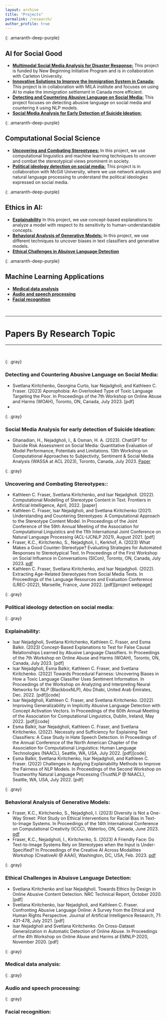 ```yaml
---
layout: archive
title: "Projects"
permalink: /research/
author_profile: true
---
```


{: .amaranth-deep-purple}
## AI for Social Good
  - [**Multimodal Social Media Analysis for Disaster Response:**](#MultiModal-Disaster) This project is funded by New Beginning Initiative Program and is in collaboration with Carleton University. 
  - [**Innovative Solutions to Improve the Immigration System in Canada:**](#Immigration) This project is in collaboration with MILA institute and focuses on using AI to make the immigration settlement in Canada more efficient. 
  - [**Detecting and Countering Abusive Language on Social Media:**](#Det-Count-Stereo) This project focuses on detecting abusive language on social media and countering it using NLP models.
  - [**Social Media Analysis for Early Detection of Suicide Ideation:**](#suicide)
    
{: .amaranth-deep-purple}
## Computational Social Science
  - [**Uncovering and Combating Stereotypes:**](#Stereo-NL) In this project, we use computational linguistics and machine learning techniques to uncover and combat the stereotypical views prominent in society. 
  - [**Political ideology detection on social media:**](#political-ideology) This project is in collaboration with McGill University, where we use network analysis and natural language processing to understand the political ideologies expressed on social media.

{: .amaranth-deep-purple}
## Ethics in AI: 
  - [**Explainability**](#explain) In this project, we use concept-based explanations to analyze a model with respect to its sensitivity to human-understandable concepts. 
  - [**Behavioral Analysis of Generative Models:**](#Bias) In this project, we use different techniques to uncover biases in text classifiers and generative models.
  - [**Ethical Challenges in Abuisve Language Detection**](#JAIR)

    
{: .amaranth-deep-purple}
## Machine Learning Applications
  - [**Medical data analysis**](#biomedical)
  - [**Audio and speech processing**](#Speech)
  - [**Facial recognition**](#PhD)
    
<br>

---

# Papers By Research Topic

---

<br>

{: .gray}
### Detecting and Countering Abusive Language on Social Media:
<a id="Det-Count-Stereo"></a>

- Svetlana Kiritchenko, Georgina Curto, Isar Nejadgholi, and Kathleen C. Fraser. (2023) Aporophobia: An Overlooked Type of Toxic Language Targeting the Poor. In Proceedings of the 7th Workshop on Online Abuse and Harms (WOAH), Toronto, ON, Canada, July 2023. [pdf]
- 


{: .gray}
### Social Media Analysis for early detection of Suicide Ideation:
<a id="suicide"></a>

- Ghanadian, H., Nejadgholi, I., & Osman, H. A. (2023). ChatGPT for Suicide Risk Assessment on Social Media: Quantitative Evaluation of Model Performance, Potentials and Limitations. 13th Workshop on Computational Approaches to Subjectivity, Sentiment & Social Media Analysis (WASSA at ACL 2023), Toronto, Canada, July 2023. [Paper](https://arxiv.org/abs/2306.09390)

{: .gray}
### Uncovering and Combating Stereotypes::
<a id="Stereo-NL"></a>

- Kathleen C. Fraser, Svetlana Kiritchenko, and Isar Nejadgholi. (2022). Computational Modelling of Stereotype Content in Text. Frontiers in Artificial Intelligence, April, 2022. [paper]
- Kathleen C. Fraser, Isar Nejadgholi, and Svetlana Kiritchenko (2021). Understanding and Countering Stereotypes: A Computational Approach to the Stereotype Content Model. In Proceedings of the Joint Conference of the 59th Annual Meeting of the Association for Computational Linguistics and the 11th International Joint Conference on Natural Language Processing (ACL-IJCNLP 2021), August 2021. [pdf]
- Fraser, K.C., Kiritchenko, S., Nejadgholi, I., Kerkhof, A. (2023) What Makes a Good Counter-Stereotype? Evaluating Strategies for Automated Responses to Stereotypical Text. In Proceedings of the First Workshop on Social Influence in Conversations (SICon), Toronto, ON, Canada, July 2023. [pdf](https://www.svkir.com/papers/Fraser-et-al-CounterStereotypes-SICon-2023.pdf)
- Kathleen C. Fraser, Svetlana Kiritchenko, and Isar Nejadgholi. (2022). Extracting Age-Related Stereotypes from Social Media Texts. In Proceedings of the Language Resources and Evaluation Conference (LREC-2022), Marseille, France, June 2022. [pdf][project webpage]

{: .gray}
### Political ideology detection on social media:
<a id="political-ideology"></a>


{: .gray}
### Explainability:
<a id="explain"></a>

- Isar Nejadgholi, Svetlana Kiritchenko, Kathleen C. Fraser, and Esma Balkir. (2023) Concept-Based Explanations to Test for False Causal Relationships Learned by Abusive Language Classifiers. In Proceedings of the 7th Workshop on Online Abuse and Harms (WOAH), Toronto, ON, Canada, July 2023. [pdf]
- Isar Nejadgholi, Esma Balkir, Kathleen C. Fraser, and Svetlana Kiritchenko. (2022) Towards Procedural Fairness: Uncovering Biases in How a Toxic Language Classifier Uses Sentiment Information. In Proceedings of the Workshop on Analyzing and Interpreting Neural Networks for NLP (BlackboxNLP), Abu Dhabi, United Arab Emirates, Dec. 2022. [pdf][code]
- Isar Nejadgholi, Kathleen C. Fraser, and Svetlana Kiritchenko. (2022). Improving Generalizability in Implicitly Abusive Language Detection with Concept Activation Vectors. In Proceedings of the 60th Annual Meeting of the Association for Computational Linguistics, Dublin, Ireland, May 2022. [pdf][code]
- Esma Balkir, Isar Nejadgholi, Kathleen C. Fraser, and Svetlana Kiritchenko. (2022). Necessity and Sufficiency for Explaining Text Classifiers: A Case Study in Hate Speech Detection. In Proceedings of the Annual Conference of the North American Chapter of the Association for Computational Linguistics: Human Language Technologies (NAACL), Seattle, WA, USA, July 2022. [pdf][code]
- Esma Balkir, Svetlana Kiritchenko, Isar Nejadgholi, and Kathleen C. Fraser. (2022) Challenges in Applying Explainability Methods to Improve the Fairness of NLP Models. In Proceedings of the Second Workshop on Trustworthy Natural Language Processing (TrustNLP @ NAACL), Seattle, WA, USA, July 2022. [pdf]
  
{: .gray}
### Behavioral Analysis of Generative Models:
<a id="Bias"></a>
- Fraser, K.C., Kiritchenko, S., Nejadgholi, I. (2023) Diversity is Not a One-Way Street: Pilot Study on Ethical Interventions for Racial Bias in Text-to-Image Systems. In Proceedings of the 14th International Conference on Computational Creativity (ICCC), Waterloo, ON, Canada, June 2023. [pdf](https://www.svkir.com/papers/Fraser-et-al-TextImageBias-ICCC-2023.pdf)
- Fraser, K.C., Nejadgholi, I., Kiritchenko, S. (2023) A Friendly Face: Do Text-to-Image Systems Rely on Stereotypes when the Input is Under-Specified? In Proceedings of the Creative AI Across Modalities Workshop (CreativeAI @ AAAI), Washington, DC, USA, Feb. 2023. [pdf](https://www.svkir.com/papers/Fraser-et-al-CreativeAI-2023.pdf)

{: .gray}
### Ethical Challenges in Abuisve Language Detection:
<a id="JAIR"></a>
- Svetlana Kiritchenko and Isar Nejadgholi. Towards Ethics by Design in Online Abusive Content Detection. NRC Technical Report, October 2020. [pdf]
- Svetlana Kiritchenko, Isar Nejadgholi, and Kathleen C. Fraser. Confronting Abusive Language Online: A Survey from the Ethical and Human Rights Perspective. Journal of Artificial Intelligence Research, 71: 431-478, July 2021. [pdf]
- Isar Nejadgholi and Svetlana Kiritchenko. On Cross-Dataset Generalization in Automatic Detection of Online Abuse. In Proceedings of the 4th Workshop on Online Abuse and Harms at EMNLP-2020, November 2020. [pdf]
  
{: .gray}
### Medical data analysis:
<a id="biomedical"></a>

{: .gray}
### Audio and speech processing:
<a id="Speech"></a>

{: .gray}
### Facial recognition:
<a id="PhD"></a>



